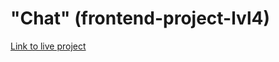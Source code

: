
# "Chat" (frontend-project-lvl4)

[Link to live project](https://young-bayou-43167.herokuapp.com/)
